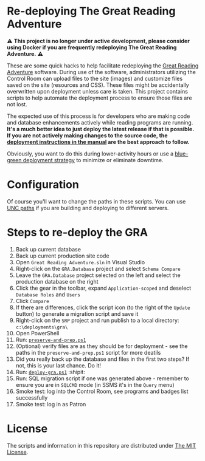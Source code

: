 # Re-deploying The Great Reading Adventure

:warning: **This project is no longer under active development, please consider using Docker if you are frequently redeploying The Great Reading Adventure.** :warning:

These are some quick hacks to help facilitate redeploying the [Great Reading Adventure](https://github.com/MCLD/greatreadingadventure) software. During use of the software, administrators utilizing the Control Room can upload files to the site (images) and customize files saved on the site (resources and CSS). These files might be accidentally overwritten upon deployment unless care is taken. This project contains scripts to help automate the deployment process to ensure those files are not lost.

The expected use of this process is for developers who are making code and database enhancements actively while reading programs are running. **It's a much better idea to just deploy the latest release if that is possible. If you are not actively making changes to the source code, the [deployment instructions in the manual](http://manual.greatreadingadventure.com/en/latest/#install-docs) are the best approach to follow.**

Obviously, you want to do this during lower-activity hours or use a [blue-green deployment strategy](https://kevinareed.com/2015/11/07/how-to-deploy-anything-in-iis-with-zero-downtime-on-a-single-server/) to minimize or eliminate downtime.

# Configuration

Of course you'll want to change the paths in these scripts. You can use [UNC paths](https://en.wikipedia.org/wiki/Path_(computing)#Uniform_Naming_Convention) if you are building and deploying to different servers.

# Steps to re-deploy the GRA

1. Back up current database
2. Back up current production site code
3. Open `Great Reading Adventure.sln` in Visual Studio
4. Right-click on the `GRA.Database` project and select `Schema Compare`
5. Leave the `GRA.Database` project selected on the left and select the production database on the right
6. Click the gear in the toolbar, expand `Application-scoped` and deselect `Database Roles` and `Users`
7. Click `Compare`
8. If there are differences, click the script icon (to the right of the `Update` button) to generate a migration script and save it
9. Right-click on the `SRP` project and run publish to a local directory: `c:\deployments\gra\`
10. Open PowerShell
11. Run: [`preserve-and-prep.ps1`](https://github.com/MCLD/gra-redeploy/blob/master/deploy-gra.ps1)
12. (Optional) verify files are as they should be for deployment - see the paths in the `preserve-and-prep.ps1` script for more deatils
13. Did you really back up the database and files in the first two steps? If not, this is your last chance. Do it!
14. Run: [`deploy-gra.ps1`](https://github.com/MCLD/gra-redeploy/blob/master/deploy-gra.ps1) :shipit:
15. Run: SQL migration script if one was generated above - remember to ensure you are in `SQLCMD` mode (in SSMS it's in the `Query` menu)
16. Smoke test: log into the Control Room, see programs and badges list successfully
17. Smoke test: log in as Patron

# License

The scripts and information in this repository are distributed under [The MIT License](https://github.com/MCLD/gra-redeploy/blob/master/LICENSE).
